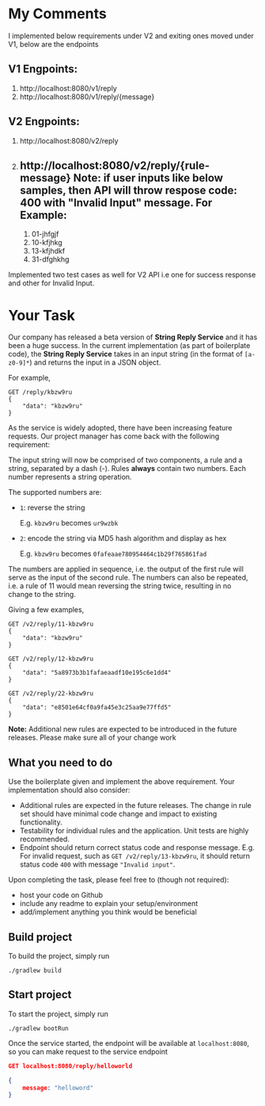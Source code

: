 # My Comments

I implemented below requirements under V2 and exiting ones moved under V1, below are the endpoints

V1 Engpoints:
-------------
1. http://localhost:8080/v1/reply
2. http://localhost:8080/v1/reply/{message}

V2 Engpoints:
-------------
1. http://localhost:8080/v2/reply
2. http://localhost:8080/v2/reply/{rule-message}
   Note: if user inputs like below samples, then API will throw respose code: 400 with "Invalid Input" message.
   For Example:
   ------------
	1. 01-jhfgjf
	2. 10-kfjhkg
	3. 13-kfjhdkf
	4. 31-dfghkhg
	
Implemented two test cases as well for V2 API i.e one for success response and other for Invalid Input.


# Your Task
Our company has released a beta version of **String Reply Service** and it has been a huge success.
In the current implementation (as part of boilerplate code), the **String Reply Service** takes in an input string (in the format of `[a-z0-9]*`)
and returns the input in a JSON object.

For example,

```
GET /reply/kbzw9ru
{
    "data": "kbzw9ru"
}
```

As the service is widely adopted, there have been increasing feature requests.
Our project manager has come back with the following requirement:

The input string will now be comprised of two components, a rule and a string, separated by a dash (-).
Rules **always** contain two numbers. Each number represents a string operation.

The supported numbers are:

- `1`: reverse the string

   E.g. `kbzw9ru` becomes `ur9wzbk`

- `2`: encode the string via MD5 hash algorithm and display as hex

   E.g. `kbzw9ru` becomes `0fafeaae780954464c1b29f765861fad`

The numbers are applied in sequence, i.e. the output of the first rule will
serve as the input of the second rule. The numbers can also be repeated,
i.e. a rule of 11 would mean reversing the string twice, resulting in no change to the string.

Giving a few examples,

```
GET /v2/reply/11-kbzw9ru
{
    "data": "kbzw9ru"
}
```
```
GET /v2/reply/12-kbzw9ru
{
    "data": "5a8973b3b1fafaeaadf10e195c6e1dd4"
}
```
```
GET /v2/reply/22-kbzw9ru
{
    "data": "e8501e64cf0a9fa45e3c25aa9e77ffd5"
}
```
**Note:** Additional new rules are expected to be introduced in the future releases.
Please make sure all of your change work 

## What you need to do
Use the boilerplate given and implement the above requirement.
Your implementation should also consider:

- Additional rules are expected in the future releases. The change in rule set
should have minimal code change and impact to existing functionality.
- Testability for individual rules and the application.
Unit tests are highly recommended.
- Endpoint should return correct status code and response message. 
E.g. For invalid request, such as `GET /v2/reply/13-kbzw9ru`, it should return
status code `400` with message `"Invalid input"`.

Upon completing the task, please feel free to (though not required):

- host your code on Github
- include any readme to explain your setup/environment
- add/implement anything you think would be beneficial

## Build project

To build the project, simply run
```
./gradlew build
```

## Start project

To start the project, simply run
```
./gradlew bootRun
```

Once the service started, the endpoint will be available at `localhost:8080`, so you can make request to the service endpoint

```json
GET localhost:8080/reply/helloworld

{
    message: "helloword"
}
```